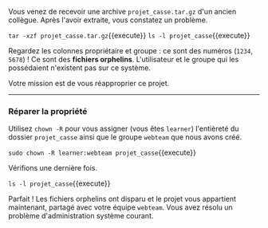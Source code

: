 Vous venez de recevoir une archive `projet_casse.tar.gz` d'un ancien collègue. Après l'avoir extraite, vous constatez un problème.

`tar -xzf projet_casse.tar.gz`{{execute}}
`ls -l projet_casse`{{execute}}

Regardez les colonnes propriétaire et groupe : ce sont des numéros (`1234`, `5678`) ! Ce sont des **fichiers orphelins**. L'utilisateur et le groupe qui les possédaient n'existent pas sur ce système.

Votre mission est de vous réapproprier ce projet.

---
### Réparer la propriété

Utilisez `chown -R` pour vous assigner (vous êtes `learner`) l'entièreté du dossier `projet_casse` ainsi que le groupe `webteam` que nous avons créé.

`sudo chown -R learner:webteam projet_casse`{{execute}}

Vérifions une dernière fois.

`ls -l projet_casse`{{execute}}

Parfait ! Les fichiers orphelins ont disparu et le projet vous appartient maintenant, partagé avec votre équipe `webteam`. Vous avez résolu un problème d'administration système courant.